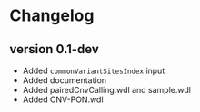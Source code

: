 Changelog
==========

<!--

Newest changes should be on top.

This document is user facing. Please word the changes in such a way
that users understand how the changes affect the new version.
-->

version 0.1-dev
---------------------------
+ Added `commonVariantSitesIndex` input
+ Added documentation
+ Added pairedCnvCalling.wdl and sample.wdl
+ Added CNV-PON.wdl
